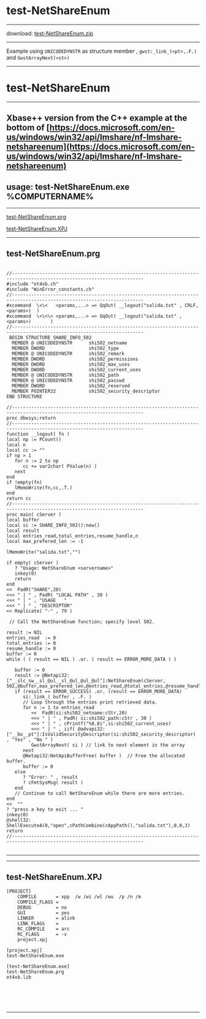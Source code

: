 # test-NetShareEnum  
 
------ 
 
download: [test-NetShareEnum.zip](test-NetShareEnum.zip) 
 
 
------ 
 
Example using `UNICODEDYNSTR` as structure member ,  `gwst:_link_(<pt>,.F.)` and `GwstArrayNext(<st>)` 

------ 
 
# test-NetShareEnum
----
Xbase++ version from the C++ example at the bottom of 
[https://docs.microsoft.com/en-us/windows/win32/api/lmshare/nf-lmshare-netshareenum](https://docs.microsoft.com/en-us/windows/win32/api/lmshare/nf-lmshare-netshareenum)
----
usage: test-NetShareEnum.exe %COMPUTERNAME%
----

 
------ 
 
 
[test-NetShareEnum.prg](#test-NetShareEnum.prg)   
 
[test-NetShareEnum.XPJ](#test-NetShareEnum.XPJ)   
 
------ 
 
## test-NetShareEnum.prg  
 
``` 

//----------------------------------------------------------------------------------------------------------------------
#include "ot4xb.ch"              
#include "WinError_constants.ch"
//----------------------------------------------------------------------------------------------------------------------
#xcommand  \<\<   <params,...> => QqOut( __logout("salida.txt" , CRLF,<params>)  )
#xcommand  \<\<\< <params,...> => QqOut( __logout("salida.txt" , <params>)       )
//----------------------------------------------------------------------------------------------------------------------
 BEGIN STRUCTURE SHARE_INFO_502
  MEMBER @ UNICODEDYNSTR      shi502_netname
  MEMBER DWORD                shi502_type
  MEMBER @ UNICODEDYNSTR      shi502_remark
  MEMBER DWORD                shi502_permissions
  MEMBER DWORD                shi502_max_uses
  MEMBER DWORD                shi502_current_uses
  MEMBER @ UNICODEDYNSTR      shi502_path
  MEMBER @ UNICODEDYNSTR      shi502_passwd
  MEMBER DWORD                shi502_reserved
  MEMBER POINTER32            shi502_security_descriptor
END STRUCTURE

//----------------------------------------------------------------------------------------------------------------------
proc dbesys;return
//----------------------------------------------------------------------------------------------------------------------
function __logout( fn )
local np := PCount()
local n
local cc := ""
if np > 1
   for n := 2 to np
      cc += var2char( PValue(n) )
   next
end
if !empty(fn)
   lMemoWrite(fn,cc,.T.)
end
return cc
//----------------------------------------------------------------------------------------------------------------------
proc main( cServer )
local buffer
local si := SHARE_INFO_502():new()
local result
local entries_read,total_entries,resume_handle,n       
local max_prefered_len := -1

lMemoWrite("salida.txt","")

if empty( cServer )
   ? "Usage: NetShareEnum <servername>"
   inkey(0)
   return
end
<<  PadR("SHARE",20)                                                                               
<<< " | " , PadR( "LOCAL PATH" , 30 )
<<< " | " , "USAGE   "
<<< " | " , "DESCRIPTOR"             
<< Replicate( "-" , 79 )

 // Call the NetShareEnum function; specify level 502.
   
result := NIL
entries_read  := 0
total_entries := 0
resume_handle := 0    
buffer := 0
while ( ( result == NIL ) .or. ( result == ERROR_MORE_DATA ) )       

   buffer := 0
   result := @Netapi32:["__slc_sw__sl_@ul__sl_@ul_@ul_@ul"]:NetShareEnum(cServer, 502,@buffer,max_prefered_len,@entries_read,@total_entries,@resume_handle)
   if (result == ERROR_SUCCESS) .or. (result == ERROR_MORE_DATA)
      si:_link_( buffer	, .F. )
      // Loop through the entries print retrieved data.
      for n := 1 to entries_read
         <<  PadR(si:shi502_netname:cStr,20) 
         <<< " | " , PadR( si:shi502_path:cStr , 30 )
         <<< " | " , cPrintf("%8.8i",si:shi502_current_uses) 
         <<< " | " , iif( @advapi32:["__bo__pt"]:IsValidSecurityDescriptor(si:shi502_security_descriptor) , "Yes" , "No " )
         GwstArrayNext( si ) // link to next element in the array
      next
      @Netapi32:NetApiBufferFree( buffer )  // Free the allocated buffer.
      buffer := 0
   else 
      ? "Error: " , result
      ? cFmtSysMsg( result )
   end
   // Continue to call NetShareEnum while there are more entries. 
end   
<<  ""
? "press a key to exit ... "
inkey(0)
@shell32: ShellExecuteA(0,"open",cPathCombine(cAppPath(),"salida.txt"),0,0,3)
return
//----------------------------------------------------------------------------------------------------------------------
  
``` 
 
------ 
 
------ 
 
## test-NetShareEnum.XPJ  
 
``` 
[PROJECT]
    COMPILE       = xpp  /w /wi /wl /wu  /p /n /m
    COMPILE_FLAGS =
    DEBUG         = no
    GUI           = yes
    LINKER        = alink
    LINK_FLAGS    =
    RC_COMPILE    = arc
    RC_FLAGS      = -v
    project.xpj

[project.xpj]
test-NetShareEnum.exe

[test-NetShareEnum.exe]
test-NetShareEnum.prg
ot4xb.lib




 
``` 
 
------ 
